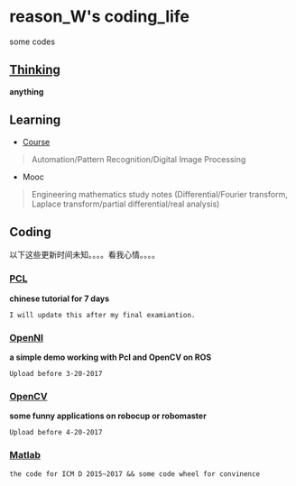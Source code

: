 # reason_W's coding_life
some codes
## [Thinking](https://github.com/reasonW/reason_W_life/tree/master/Thinking) 

**anything**

## Learning
- [Course](https://github.com/reasonW/reason_W_life.io/tree/master/Course)
> Automation/Pattern Recognition/Digital Image Processing

- Mooc
> Engineering mathematics study notes (Differential/Fourier transform, Laplace transform/partial differential/real analysis)

## Coding

以下这些更新时间未知。。。。看我心情。。。。

### [PCL](http://pointclouds.org/) 
**chinese tutorial for 7 days** 

```
I will update this after my final examiantion.
```

### [OpenNI](http://openni.ru/) 
**a simple demo working with Pcl and OpenCV on ROS**

```
Upload before 3-20-2017
```

### [OpenCV](https://github.com/reasonW/reason_W_life/tree/master/OpenCV)
**some funny applications on robocup or robomaster**

```
Upload before 4-20-2017
```

### [Matlab](https://github.com/reasonW/reason_W_life/tree/master/Matlab)

```
the code for ICM D 2015~2017 && some code wheel for convinence
```
